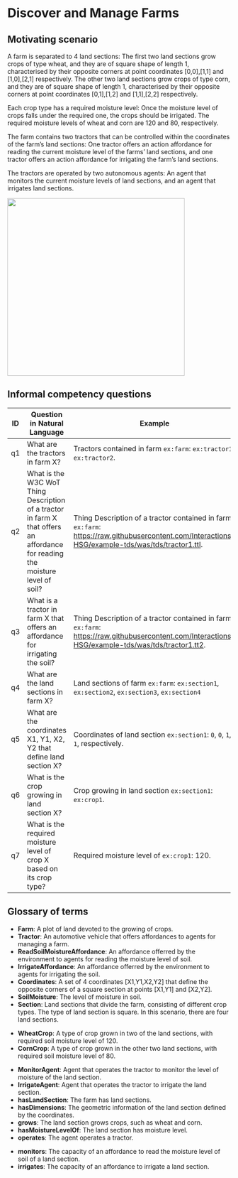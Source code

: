 
# Discover and Manage Farms

## Motivating scenario

A farm is separated to 4 land sections: The first two land sections grow crops of type wheat, and they are of square shape of length 1, characterised by their opposite corners at point coordinates [0,0],[1,1] and [1,0],[2,1] respectively. The other two land sections grow crops of type corn, and they are of square shape of length 1, characterised by their opposite corners at point coordinates [0,1],[1,2] and [1,1],[2,2] respectively.  

Each crop type has a required moisture level: Once the moisture level of crops falls under the required one, the crops should be irrigated.  The required moisture levels of wheat and corn are 120 and 80, respectively. 

The farm contains two tractors that can be controlled within the coordinates of the farm’s land sections: One tractor offers an action affordance for reading the current moisture level of the farms’ land sections, and one tractor offers an action affordance for irrigating the farm’s land sections.  

The tractors are operated by two autonomous agents: An agent that monitors the current moisture levels of land sections, and an agent that irrigates land sections.

<img src="docs/farm-matrix.PNG" width="400">

## Informal competency questions

| ID | Question in Natural Language                                                                      | Example                                                                                                                      |
|----|---------------------------------------------------------------------------------------------------|------------------------------------------------------------------------------------------------------------------------------|
| q1 | What are the tractors in farm X? | Tractors contained in farm `ex:farm`: `ex:tractor1`, `ex:tractor2`.
| q2 | What is the W3C WoT Thing Description of a tractor in farm X that offers an affordance for reading the moisture level of soil?| Thing Description of a tractor contained in farm `ex:farm`: [<https://raw.githubusercontent.com/Interactions-HSG/example-tds/was/tds/tractor1.ttl>](https://raw.githubusercontent.com/Interactions-HSG/example-tds/was/tds/tractor1.ttl).|
| q3 | What is a tractor in farm X that offers an affordance for irrigating the soil? | Thing Description of a tractor contained in farm `ex:farm`: [<https://raw.githubusercontent.com/Interactions-HSG/example-tds/was/tds/tractor1.tt2>](https://raw.githubusercontent.com/Interactions-HSG/example-tds/was/tds/tractor2.ttl).|
| q4 | What are the land sections in farm X? |  Land sections of farm `ex:farm`: `ex:section1`, `ex:section2`, `ex:section3`, `ex:section4`|
| q5 | What are the coordinates X1, Y1, X2, Y2 that define land section X? | Coordinates of land section `ex:section1`: `0`, `0`, `1`, `1`, respectively.|
| q6 | What is the crop growing in land section X? |  Crop growing in land section `ex:section1`: `ex:crop1`.|
| q7 | What is the required moisture level of crop X based on its crop type? | Required moisture level of `ex:crop1`: 120.|

## Glossary of terms
- **Farm**: A plot of land devoted to the growing of crops.
- **Tractor**: An automotive vehicle that offers affordances to agents for managing a farm.
- **ReadSoilMoistureAffordance**: An affordance offerred by the environment to agents for reading the moisture level of soil.
- **IrrigateAffordance**: An affordance offerred by the environment to agents for irrigating the soil.
- **Coordinates**: A set of 4 coordinates [X1,Y1,X2,Y2] that define the opposite corners of a square section at points [X1,Y1] and [X2,Y2].
- **SoilMoisture**: The level of moisture in soil.
- **Section**: Land sections that divide the farm, consisting of different crop types. The type of land section is square. In this scenario, there are four land sections.
<!-- - **Crop**: Crop grows on land sections. -->
- **WheatCrop**:  A type of crop grown in two of the land sections, with required soil moisture level of 120.
- **CornCrop**: A type of crop grown in the other two land sections, with required soil moisture level of 80.
<!-- - **Agent**: Agent operates the tractor. -->
- **MonitorAgent**: Agent that operates the tractor to monitor the level of moisture of the land section.
- **IrrigateAgent**: Agent that operates the tractor to irrigate the land section.
- **hasLandSection**: The farm has land sections.
- **hasDimensions**: The geometric information of the land section defined by the coordinates.
- **grows**: The land section grows crops, such as wheat and corn.
- **hasMoistureLevelOf**: The land section has moisture level.
- **operates**: The agent operates a tractor.
<!-- - **hasActionAffordance**: The tractor has an affordance for a land section. -->
- **monitors**: The capacity of an affordance to read the moisture level of soil of a land section.
- **irrigates**: The capacity of an affordance to irrigate a land section.




